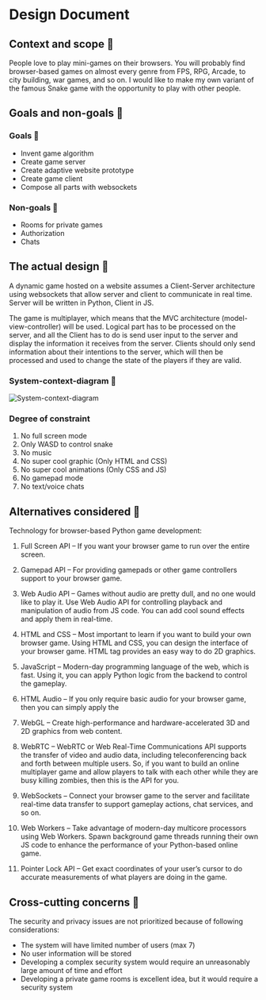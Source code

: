 # Design Document

## Context and scope 🐍

People love to play mini-games on their browsers. You will probably find browser-based games on almost every genre from FPS, RPG, Arcade, to city building, war games, and so on. I would like to make my own variant of the famous Snake game with the opportunity to play with other people.

## Goals and non-goals 🐍

### Goals 🐍
* Invent game algorithm
* Create game server
* Create adaptive website prototype
* Create game client
* Compose all parts with websockets

### Non-goals 🐍
* Rooms for private games
* Authorization
* Chats

## The actual design 🐍

A dynamic game hosted on a website assumes a Client-Server architecture using websockets that allow server and client to communicate in real time. Server will be written in Python, Client in JS.

The game is multiplayer, which means that the MVC architecture (model-view-controller) will be used. Logical part has to be processed on the server, and all the Client has to do is send user input to the server and display the information it receives from the server.
Clients should only send information about their intentions to the server, which will then be processed and used to change the state of the players if they are valid.

### System-context-diagram 🐍

![System-context-diagram](https://freeimage.host/i/7wUXUu)

### Degree of constraint

1. No full screen mode
2. Only WASD to control snake
3. No music
4. No super cool graphic (Only HTML and CSS)
5. No super cool animations (Only CSS and JS)
6. No gamepad mode
7. No text/voice chats

## Alternatives considered 🐍 

Technology for browser-based Python game development:
1. Full Screen API – If you want your browser game to run over the entire screen.

2. Gamepad API – For providing gamepads or other game controllers support to your browser game.

3. Web Audio API – Games without audio are pretty dull, and no one would like to play it. Use Web Audio API for controlling playback and manipulation of audio from JS code. You can add cool sound effects and apply them in real-time.

4. HTML and CSS – Most important to learn if you want to build your own browser game. Using HTML and CSS, you can design the interface of your browser game. <canvas> HTML tag provides an easy way to do 2D graphics.

5. JavaScript – Modern-day programming language of the web, which is fast. Using it, you can apply Python logic from the backend to control the gameplay.

6. HTML Audio – If you only require basic audio for your browser game, then you can simply apply the <audio> HTML element.

7. WebGL – Create high-performance and hardware-accelerated 3D and 2D graphics from web content.

8. WebRTC – WebRTC or Web Real-Time Communications API supports the transfer of video and audio data, including teleconferencing back and forth between multiple users. So, if you want to build an online multiplayer game and allow players to talk with each other while they are busy killing zombies, then this is the API for you.

9. WebSockets – Connect your browser game to the server and facilitate real-time data transfer to support gameplay actions, chat services, and so on.

10. Web Workers – Take advantage of modern-day multicore processors using Web Workers. Spawn background game threads running their own JS code to enhance the performance of your Python-based online game.

11. Pointer Lock API – Get exact coordinates of your user’s cursor to do accurate measurements of what players are doing in the game.

## Cross-cutting concerns 🐍 
  
The security and privacy issues are not prioritized because of following considerations:

  * The system will have limited number of users (max 7)
  * No user information will be stored
  * Developing a complex security system would require an unreasonably large amount of time and effort
  * Developing a private game rooms is excellent idea, but it would require a security system

